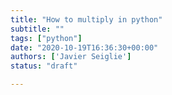 ```yaml
---
title: "How to multiply in python"
subtitle: ""
tags: ["python"]
date: "2020-10-19T16:36:30+00:00"
authors: ['Javier Seiglie']
status: "draft"

---
```

